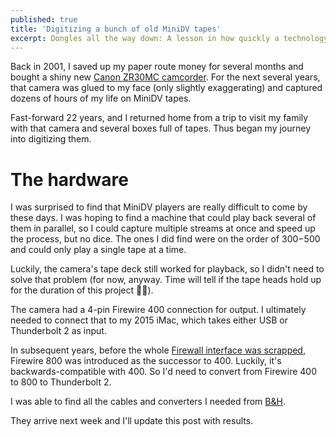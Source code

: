 ```yaml
---
published: true
title: 'Digitizing a bunch of old MiniDV tapes'
excerpt: Dongles all the way down: A lesson in how quickly a technology can become obsolete.
---
```

Back in 2001, I saved up my paper route money for several months
and bought a shiny new [Canon ZR30MC camcorder](https://global.canon/en/c-museum/product/dvc675.html). For the next several years,
that camera was glued to my face (only slightly exaggerating) and captured dozens of hours of my life on MiniDV tapes.

Fast-forward 22 years, and I returned home from a trip to visit my family
with that camera and several boxes full of tapes. Thus began my journey into 
digitizing them.

# The hardware

I was surprised to find that MiniDV players are really difficult to come by
these days. I was hoping to find a machine that could play back several of them in parallel,
so I could capture multiple streams at once and speed up the process, but no dice. The ones I did find were on the order of 
$300-$500 and could only play a single tape at a time.

Luckily, the camera's tape deck still worked for playback, so I didn't need to 
solve that problem (for now, anyway. Time will tell if the tape heads hold up for the duration of this project 🤞🏼️).

The camera had a 4-pin Firewire 400 connection for output. I ultimately needed to connect 
that to my 2015 iMac, which takes either USB or Thunderbolt 2 as input. 

In subsequent years, before the whole [Firewall interface was scrapped](https://arstechnica.com/gadgets/2017/06/the-rise-and-fall-of-firewire-the-standard-everyone-couldnt-quite-agree-on/#:~:text=The%20decision%2Dmakers%20in%20the,be%20first%20to%20push%20it.), 
Firewire 800 was introduced as the successor to 400. Luckily,
it's backwards-compatible with 400. So I'd need to convert from Firewire 400 to 800 to Thunderbolt 2.

I was able to find all the cables and converters I needed from [B&H](https://www.bhphotovideo.com/). 

They arrive next week and I'll update this post with results. 
